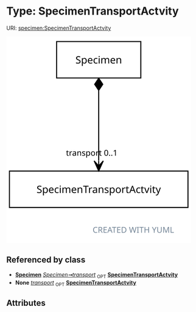 
# Type: SpecimenTransportActvity




URI: [specimen:SpecimenTransportActvity](https://ccdh.org/specimen/SpecimenTransportActvity)


![img](images/SpecimenTransportActvity.svg)

## Referenced by class

 *  **[Specimen](Specimen.md)** *[Specimen➞transport](Specimen_transport.md)*  <sub>OPT</sub>  **[SpecimenTransportActvity](SpecimenTransportActvity.md)**
 *  **None** *[transport](transport.md)*  <sub>OPT</sub>  **[SpecimenTransportActvity](SpecimenTransportActvity.md)**

## Attributes

